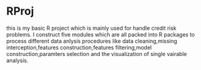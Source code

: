 # RProj
this is my basic R project which is mainly used for handle credit risk problems.
I construct five modules which are all packed into R packages to process different data anlysis procedures
like data cleaning,missing interception,features construction,features
filtering,model construction,paramters selection and the visualization of single vairable analysis.
 
